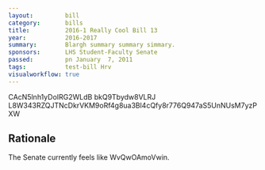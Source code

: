 ```yaml
---
layout:         bill
category:       bills
title:          2016-1 Really Cool Bill 13
year:           2016-2017
summary:        Blargh summary summary simmary.
sponsors:       LHS Student-Faculty Senate
passed:         pn January  7, 2011
tags:           test-bill Hrv
visualworkflow: true
---
```



CAcN5lnh1yDoIRG2WLdB bkQ9Tbydw8VLRJ L8W343RZQJTNcDkrVKM9oRf4g8ua3Bl4cQfy8r776Q947aS5UnNUsM7yzPXW 




Rationale
---------
The Senate currently feels like WvQwOAmoVwin.
